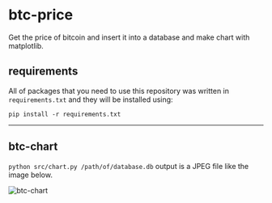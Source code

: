 # btc-price
Get the price of bitcoin and insert it into a database
and make chart with matplotlib.

## requirements
All of packages that you need to use this repository was written in `requirements.txt`
and they will be installed using:

```
pip install -r requirements.txt
```


___
## btc-chart
`python src/chart.py /path/of/database.db` output is a JPEG file like the image below.

![btc-chart](https://github.com/imahoora/btc-price/blob/main/image/btc-chart.jpg)
